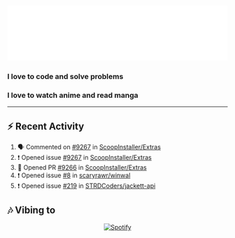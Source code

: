 <div align="center">
<img src="https://raw.githubusercontent.com/sayeed205/sayeed205/master/header.svg">
</div>
  
### I love to code and solve problems

### I love to watch anime and read manga

---
## ⚡ Recent Activity
<!--START_SECTION:activity-->
1. 🗣 Commented on [#9267](https://github.com/ScoopInstaller/Extras/issues/9267) in [ScoopInstaller/Extras](https://github.com/ScoopInstaller/Extras)
2. ❗️ Opened issue [#9267](https://github.com/ScoopInstaller/Extras/issues/9267) in [ScoopInstaller/Extras](https://github.com/ScoopInstaller/Extras)
3. 💪 Opened PR [#9266](https://github.com/ScoopInstaller/Extras/pull/9266) in [ScoopInstaller/Extras](https://github.com/ScoopInstaller/Extras)
4. ❗️ Opened issue [#8](https://github.com/scaryrawr/winwal/issues/8) in [scaryrawr/winwal](https://github.com/scaryrawr/winwal)
5. ❗️ Opened issue [#219](https://github.com/STRDCoders/jackett-api/issues/219) in [STRDCoders/jackett-api](https://github.com/STRDCoders/jackett-api)
<!--END_SECTION:activity-->

## 🎶 Vibing to
<div align="center">
  <a href="https://open.spotify.com/user/31wgrcodyvofq7iqkfg45v2uftl4">
    <img src="https://spotify-github-profile.vercel.app/api/view.svg?uid=31wgrcodyvofq7iqkfg45v2uftl4&cover_image=true&theme=default&bar_color_cover=true" alt="Spotify"
         </a>
</div>
